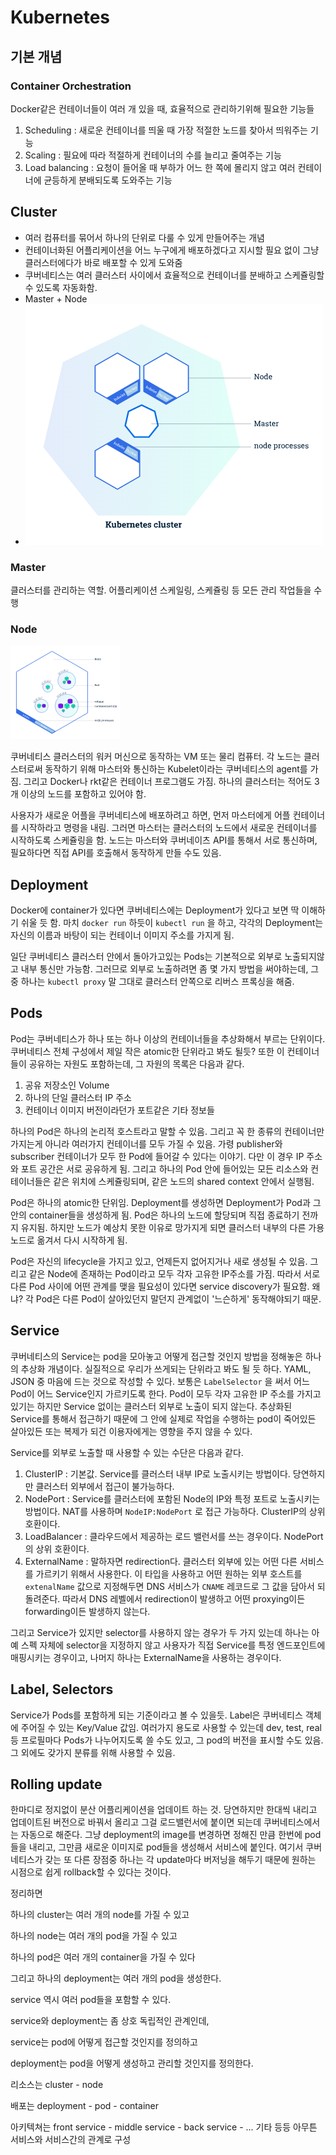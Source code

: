 # Kubernetes

## 기본 개념

### Container Orchestration

Docker같은 컨테이너들이 여러 개 있을 때, 효율적으로 관리하기위해 필요한 기능들

1. Scheduling : 새로운 컨테이너를 띄울 때 가장 적절한 노드를 찾아서 띄워주는 기능
2. Scaling : 필요에 따라 적절하게 컨테이너의 수를 늘리고 줄여주는 기능
3. Load balancing : 요청이 들어올 때 부하가 어느 한 쪽에 몰리지 않고 여러 컨테이너에 균등하게 분배되도록 도와주는 기능

## Cluster

* 여러 컴퓨터를 묶어서 하나의 단위로 다룰 수 있게 만들어주는 개념
* 컨테이너화된 어플리케이션을 어느 누구에게 배포하겠다고 지시할 필요 없이 그냥 클러스터에다가 바로 배포할 수 있게 도와줌
* 쿠버네티스는 여러 클러스터 사이에서 효율적으로 컨테이너를 분배하고 스케쥴링할 수 있도록 자동화함.
* Master + Node
* ![](../.gitbook/assets/clusterdiagram.png)

### Master

클러스터를 관리하는 역할. 어플리케이션 스케일링, 스케쥴링 등 모든 관리 작업들을 수행

### Node

![](../.gitbook/assets/kube-node.png)

쿠버네티스 클러스터의 워커 머신으로 동작하는 VM 또는 물리 컴퓨터. 각 노드는 클러스터로써 동작하기 위해 마스터와 통신하는 Kubelet이라는 쿠버네티스의 agent를 가짐. 그리고 Docker나 rkt같은 컨테이너 프로그램도 가짐. 하나의 클러스터는 적어도 3개 이상의 노드를 포함하고 있어야 함.

사용자가 새로운 어플을 쿠버네티스에 배포하려고 하면, 먼저 마스터에게 어플 컨테이너를 시작하라고 명령을 내림. 그러면 마스터는 클러스터의 노드에서 새로운 컨테이너를 시작하도록 스케쥴링을 함. 노드는 마스터와 쿠버네이츠 API를 통해서 서로 통신하며, 필요하다면 직접 API를 호출해서 동작하게 만들 수도 있음.

## Deployment

Docker에 container가 있다면 쿠버네티스에는 Deployment가 있다고 보면 딱 이해하기 쉬울 듯 함. 마치 `docker run` 하듯이 `kubectl run` 을 하고, 각각의 Deployment는 자신의 이름과 바탕이 되는 컨테이너 이미지 주소를 가지게 됨.

일단 쿠버네티스 클러스터 안에서 돌아가고있는 Pods는 기본적으로 외부로 노출되지않고 내부 통신만 가능함. 그러므로 외부로 노출하려면 좀 몇 가지 방법을 써야하는데, 그중 하나는 `kubectl proxy` 말 그대로 클러스터 안쪽으로 리버스 프록싱을 해줌.

## Pods

Pod는 쿠버네티스가 하나 또는 하나 이상의 컨테이너들을 추상화해서 부르는 단위이다. 쿠버네티스 전체 구성에서 제일 작은 atomic한 단위라고 봐도 될듯? 또한 이 컨테이너들이 공유하는 자원도 포함하는데, 그 자원의 목록은 다음과 같다.

1. 공유 저장소인 Volume
2. 하나의 단일 클러스터 IP 주소
3. 컨테이너 이미지 버전이라던가 포트같은 기타 정보들

하나의 Pod은 하나의 논리적 호스트라고 말할 수 있음. 그리고 꼭 한 종류의 컨테이너만 가지는게 아니라 여러가지 컨테이너를 모두 가질 수 있음. 가령 publisher와 subscriber 컨테이너가 모두 한 Pod에 들어갈 수 있다는 이야기. 다만 이 경우 IP 주소와 포트 공간은 서로 공유하게 됨. 그리고 하나의 Pod 안에 들어있는 모든 리소스와 컨테이너들은 같은 위치에 스케쥴링되며, 같은 노드의 shared context 안에서 실행됨.

Pod은 하나의 atomic한 단위임. Deployment를 생성하면 Deployment가 Pod과 그 안의 container들을 생성하게 됨. Pod은 하나의 노드에 할당되며 직접 종료하기 전까지 유지됨. 하지만 노드가 예상치 못한 이유로 망가지게 되면 클러스터 내부의 다른 가용 노드로 옮겨서 다시 시작하게 됨.

Pod은 자신의 lifecycle을 가지고 있고, 언제든지 없어지거나 새로 생성될 수 있음. 그리고 같은 Node에 존재하는 Pod이라고 모두 각자 고유한 IP주소를 가짐. 따라서 서로 다른 Pod 사이에 어떤 관계를 맺을 필요성이 있다면 service discovery가 필요함. 왜냐? 각 Pod은 다른 Pod이 살아있던지 말던지 관계없이 '느슨하게' 동작해야되기 때문.

## Service

쿠버네티스의 Service는 pod을 모아놓고 어떻게 접근할 것인지 방법을 정해놓은 하나의 추상화 개념이다. 실질적으로 우리가 쓰게되는 단위라고 봐도 될 듯 하다. YAML, JSON 중 마음에 드는 것으로 작성할 수 있다. 보통은 `LabelSelector` 을 써서 어느 Pod이 어느 Service인지 가르키도록 한다. Pod이 모두 각자 고유한 IP 주소를 가지고 있기는 하지만 Service 없이는 클러스터 외부로 노출이 되지 않는다. 추상화된 Service를 통해서 접근하기 때문에 그 안에 실제로 작업을 수행하는 pod이 죽어있든 살아있든 또는 복제가 되건 이용자에게는 영향을 주지 않을 수 있다.

Service를 외부로 노출할 때 사용할 수 있는 수단은 다음과 같다.

1. ClusterIP : 기본값. Service를 클러스터 내부 IP로 노출시키는 방법이다. 당연하지만 클러스터 외부에서 접근이 불가능하다.
2. NodePort : Service를 클러스터에 포함된 Node의 IP와 특정 포트로 노출시키는 방법이다. NAT를 사용하며 `NodeIP:NodePort` 로 접근 가능하다. ClusterIP의 상위호환이다.
3. LoadBalancer : 클라우드에서 제공하는 로드 밸런서를 쓰는 경우이다.  NodePort의 상위 호환이다.
4. ExternalName : 말하자면 redirection다. 클러스터 외부에 있는 어떤 다른 서비스를 가르키기 위해서 사용한다. 이 타입을 사용하고 어떤 원하는 외부 호스트를 `extenalName` 값으로 지정해두면 DNS 서비스가 `CNAME` 레코드로 그 값을 담아서 되돌려준다. 따라서 DNS 레벨에서 redirection이 발생하고 어떤 proxying이든 forwarding이든 발생하지 않는다.

그리고 Service가 있지만 selector를 사용하지 않는 경우가 두 가지 있는데 하나는 아예 스펙 자체에 selector을 지정하지 않고 사용자가 직접 Service를 특정 엔드포인트에 매핑시키는 경우이고, 나머지 하나는 ExternalName을 사용하는 경우이다.

## Label, Selectors

Service가 Pods를 포함하게 되는 기준이라고 볼 수 있을듯. Label은 쿠버네티스 객체에 주어질 수 있는 Key/Value 값임. 여러가지 용도로 사용할 수 있는데 dev, test, real 등 프로필마다 Pods가 나누어지도록 쓸 수도 있고, 그 pod의 버전을 표시할 수도 있음. 그 외에도 갖가지 분류를 위해 사용할 수 있음.

## Rolling update

한마디로 정지없이 분산 어플리케이션을 업데이트 하는 것. 당연하지만 한대씩 내리고 업데이트된 버전으로 바꿔서 올리고 그걸 로드밸런서에 붙이면 되는데 쿠버네티스에서는 자동으로 해준다. 그냥 deployment의 image를 변경하면 정해진 만큼 한번에 pod들을 내리고, 그만큼 새로운 이미지로 pod들을 생성해서 서비스에 붙인다. 여기서 쿠버네티스가 갖는 또 다른 장점중 하나는 각 update마다 버저닝을 해두기 때문에 원하는 시점으로 쉽게 rollback할 수 있다는 것이다.

정리하면

하나의 cluster는 여러 개의 node를 가질 수 있고

하나의 node는 여러 개의 pod을 가질 수 있고

하나의 pod은 여러 개의 container을 가질 수 있다

그리고 하나의 deployment는 여러 개의 pod을 생성한다.

service 역시 여러 pod들을 포함할 수 있다.

service와 deployment는 좀 상호 독립적인 관계인데,

service는 pod에 어떻게 접근할 것인지를 정의하고

deployment는 pod을 어떻게 생성하고 관리할 것인지를 정의한다.

리소스는 cluster - node

배포는 deployment - pod - container

아키텍쳐는 front service - middle service - back service - ... 기타 등등 아무튼 서비스와 서비스간의 관계로 구성
